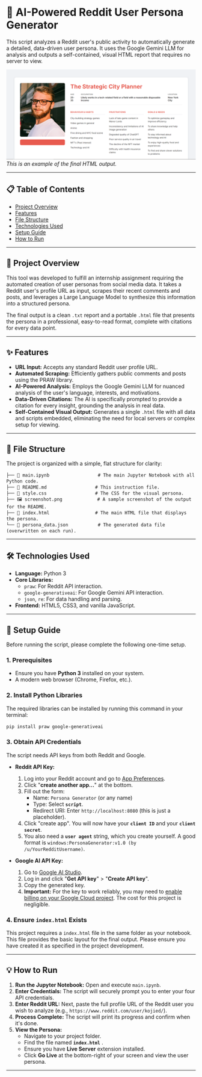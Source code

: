 # 🤖 AI-Powered Reddit User Persona Generator

This script analyzes a Reddit user's public activity to automatically generate a detailed, data-driven user persona. It uses the Google Gemini LLM for analysis and outputs a self-contained, visual HTML report that requires no server to view.

![Project Screenshot](screenshot.png)
_This is an example of the final HTML output._

---

## 📋 Table of Contents

-   [Project Overview](#-project-overview)
-   [Features](#-features)
-   [File Structure](#-file-structure)
-   [Technologies Used](#-technologies-used)
-   [Setup Guide](#-setup-guide)
-   [How to Run](#-how-to-run)

---

## 📝 Project Overview

This tool was developed to fulfill an internship assignment requiring the automated creation of user personas from social media data. It takes a Reddit user's profile URL as input, scrapes their recent comments and posts, and leverages a Large Language Model to synthesize this information into a structured persona.

The final output is a clean `.txt` report and a portable `.html` file that presents the persona in a professional, easy-to-read format, complete with citations for every data point.

---

## ✨ Features

-   **URL Input:** Accepts any standard Reddit user profile URL.
-   **Automated Scraping:** Efficiently gathers public comments and posts using the PRAW library.
-   **AI-Powered Analysis:** Employs the Google Gemini LLM for nuanced analysis of the user's language, interests, and motivations.
-   **Data-Driven Citations:** The AI is specifically prompted to provide a citation for every insight, grounding the analysis in real data.
-   **Self-Contained Visual Output:** Generates a single `.html` file with all data and scripts embedded, eliminating the need for local servers or complex setup for viewing.

---

## 📂 File Structure

The project is organized with a simple, flat structure for clarity:

```.
├── 📜 main.ipynb                  # The main Jupyter Notebook with all Python code.
├── 📄 README.md                  # This instruction file.
├── 🎨 style.css                  # The CSS for the visual persona.
├── 🖼️ screenshot.png             # A sample screenshot of the output for the README.
├── 📄 index.html                 # The main HTML file that displays the persona.
└── 📄 persona_data.json           # The generated data file (overwritten on each run).
```

---

## 🛠️ Technologies Used

-   **Language:** Python 3
-   **Core Libraries:**
    -   `praw`: For Reddit API interaction.
    -   `google-generativeai`: For Google Gemini API interaction.
    -   `json`, `re`: For data handling and parsing.
-   **Frontend:** HTML5, CSS3, and vanilla JavaScript.

---

## 🚀 Setup Guide

Before running the script, please complete the following one-time setup.

### 1. Prerequisites

-   Ensure you have **Python 3** installed on your system.
-   A modern web browser (Chrome, Firefox, etc.).

### 2. Install Python Libraries

The required libraries can be installed by running this command in your terminal:

```bash
pip install praw google-generativeai
```

### 3. Obtain API Credentials

The script needs API keys from both Reddit and Google.

-   **Reddit API Key:**
    1.  Log into your Reddit account and go to [App Preferences](https://www.reddit.com/prefs/apps).
    2.  Click "**create another app...**" at the bottom.
    3.  Fill out the form:
        -   Name: `Persona Generator` (or any name)
        -   Type: Select **`script`**.
        -   Redirect URI: Enter `http://localhost:8080` (this is just a placeholder).
    4.  Click "create app". You will now have your **`client ID`** and your **`client secret`**.
    5.  You also need a **`user agent`** string, which you create yourself. A good format is `windows:PersonaGenerator:v1.0 (by /u/YourRedditUsername)`.

-   **Google AI API Key:**
    1.  Go to [Google AI Studio](https://aistudio.google.com/).
    2.  Log in and click "**Get API key**" > "**Create API key**".
    3.  Copy the generated key.
    4.  **Important:** For the key to work reliably, you may need to [enable billing on your Google Cloud project](https://cloud.google.com/billing/docs/how-to/enable-billing). The cost for this project is negligible.

### 4. Ensure `index.html` Exists

This project requires a `index.html` file in the same folder as your notebook. This file provides the basic layout for the final output. Please ensure you have created it as specified in the project development.

---

## 💡 How to Run

1.  **Run the Jupyter Notebook:** Open and execute `main.ipynb`.
2.  **Enter Credentials:** The script will securely prompt you to enter your four API credentials.
3.  **Enter Reddit URL:** Next, paste the full profile URL of the Reddit user you wish to analyze (e.g., `https://www.reddit.com/user/kojied/`).
4.  **Process Complete:** The script will print its progress and confirm when it's done.
5.  **View the Persona:**
    -   Navigate to your project folder.
    -   Find the file named **`index.html`** .
    -   Ensure you have **Live Server** extension installed.
    -   Click **Go Live** at the bottom-right of your screen and view the user persona.

---

